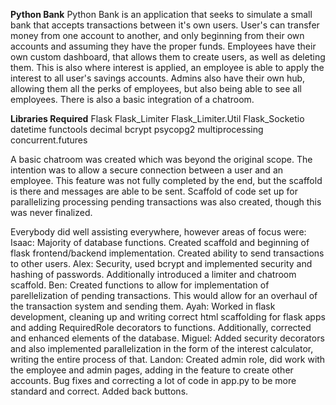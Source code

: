**Python Bank**
Python Bank is an application that seeks to simulate a small bank that accepts transactions between it's own users. User's can transfer money from one account to another, and only beginning from their own accounts and assuming they have the proper funds. Employees have their own custom dashboard, that allows them to create users, as well as deleting them. This is also where interest is applied, an employee is able to apply the interest to all user's savings accounts. Admins also have their own hub, allowing them all the perks of employees, but also being able to see all employees. There is also a basic integration of a chatroom.

**Libraries Required**
Flask
Flask_Limiter
Flask_Limiter.Util
Flask_Socketio
datetime
functools
decimal
bcrypt
psycopg2
multiprocessing
concurrent.futures

A basic chatroom was created which was beyond the original scope. The intention was to allow a secure connection between a user and an employee. This feature was not fully completed by the end, but the scaffold is there and messages are able to be sent. Scaffold of code set up for parallelizing processing pending transactions was also created, though this was never finalized. 

Everybody did well assisting everywhere, however areas of focus were: 
Isaac: Majority of database functions. Created scaffold and beginning of flask frontend/backend implementation. Created ability to send transactions to other users. 
Alex: Security, used bcrypt and implemented security and hashing of passwords. Additionally introduced a limiter and chatroom scaffold. 
Ben: Created functions to allow for implementation of parellelization of pending transactions. This would allow for an overhaul of the transaction system and sending them.
Ayah: Worked in flask development, cleaning up and writing correct html scaffolding for flask apps and adding RequiredRole decorators to functions. Additionally, corrected and enhanced elements of the database.
Miguel: Added security decorators and also implemented parallelization in the form of the interest calculator, writing the entire process of that.
Landon: Created admin role, did work with the employee and admin pages, adding in the feature to create other accounts. Bug fixes and correcting a lot of code in app.py to be more standard and correct. Added back buttons.
